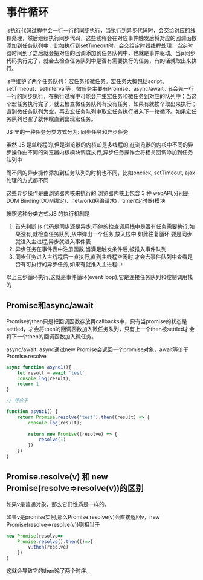# 事件循环

js执行代码过程中会一行一行的同步执行，当执行到异步代码时，会交给对应的线程处理，然后继续执行同步代码，这些线程会在对应事件触发后将对应的回调函数添加到任务队列中，比如执行到setTimeout时，会交给定时器线程处理，当定时器时间到了之后就会把对应的回调添加到任务队列中，也就是事件驱动。当js同步代码执行完了，就会去检查任务队列中是否有需要执行的任务，有的话就取出来执行。

js中维护了两个任务队列：宏任务和微任务。宏任务大概包括script、setTimeout、setInterval等，微任务主要有Promise、async/await。js会先一行一行的同步执行，在执行过程中可能会产生宏任务和微任务到对应的队列中；当这个宏任务执行完了，就去检查微任务队列有没有任务，如果有就挨个取出来执行；直到微任务队列为空，再去宏任务队列中取宏任务执行进入下一轮循环。如果宏任务队列也空了就休眠直到出现宏任务。


JS 里的一种任务分类方式分为: 同步任务和异步任务

虽然 JS 是单线程的,但是浏览器的内核却是多线程的,在浏览器的内核中不同的异步操作由不同的浏览器内核模块调度执行,异步任务操作会将相关回调添加到任务队列中

而不同的异步操作添加到任务队列的时机也不同，比如onclick, setTimeout, ajax 处理的方式都不同

这些异步操作是由浏览器内核来执行的,浏览器内核上包含 3 种 webAPI,分别是 DOM Binding(DOM绑定)、network(网络请求)、timer(定时器)模块

按照这种分类方式:JS 的执行机制是

1. 首先判断 js 代码是同步还是异步,不停的检查调用栈中是否有任务需要执行,如果没有,就检查任务队列,从中弹出一个任务,放入栈中,如此往复循环,要是同步就进入主进程,异步就进入事件表
2. 异步任务在事件表中注册函数,当满足触发条件后,被推入事件队列
3. 同步任务进入主线程后一直执行,直到主线程空闲时,才会去事件队列中查看是否有可执行的异步任务,如果有就推入主进程中

以上三步循环执行,这就是事件循环(event loop),它是连接任务队列和控制调用栈的


## Promise和async/await

Promise的then只是把回调函数存放再callbacks中，只有当promise的状态是settled，才会将then的回调函数加入微任务队列，只有上一个then被settled才会将下一个then的回调函数加入微任务。

async/await: async通过new Promise会返回一个promise对象，await等价于Promise.resolve

```js
async function async1(){
    let result = await 'test';
    console.log(result);
    return 1;
}

// 等价于

function async1() {
    return Promise.resolve('test').then((result) => {
        console.log(result);
        
        return new Promise((resolve) => {
            resolve(1)
        })
    })
}
```

## Promise.resolve(v) 和 new Promise(resolve=>resolve(v))的区别

如果v是普通对象，那么它们性质是一样的。

如果v是promise实例,那么Promise.resolve(v)会直接返回v，new Promise(resolve=>resolve(v))则相当于

```js
new Promise(resolve=>
    Promise.resolve().then(()=>{
        v.then(resolve)
    })
)
```

这就会导致它的then晚了两个时序。



